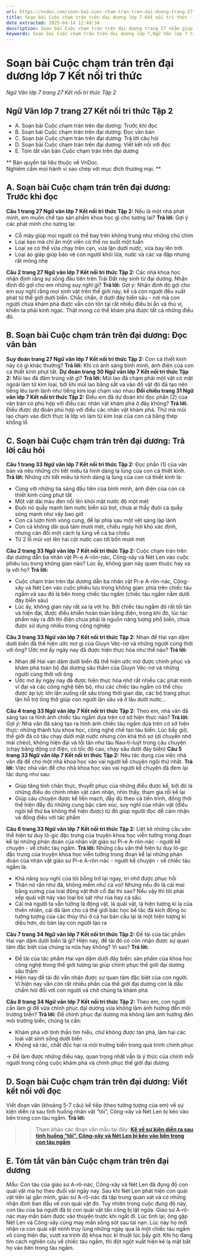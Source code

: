 ```yaml
---
url: https://vndoc.com/soan-bai-cuoc-cham-tran-tren-dai-duong-trang-27-285704
title: Soạn bài Cuộc chạm trán trên đại dương lớp 7 Kết nối tri thức - Ngữ Văn lớp 7 trang 27 Kết nối tri thức Tập 2 - VnDoc.com
date_extracted: 2025-04-14 12:49:34
description: Soạn bài Cuộc chạm trán trên đại dương trang 27 nhằm giúp các em HS đạt kết quả tốt trong quá trình làm bài tập và học tập môn Ngữ văn lớp 7 sách Kết nối tri thức.
keywords: Soạn bài Cuộc chạm trán trên đại dương lớp 7,Ngữ Văn lớp 7 trang 27 Kết nối tri thức Tập 2,trả lời câu hỏi bài Cuộc chạm trán trên đại dương,Cuộc chạm trán trên đại dương lớp 7,soạn bài Cuộc chạm trán trên đại dương,soạn Cuộc chạm trán trên đại dương,soạn văn 7 Cuộc chạm trán trên đại dương,soạn Cuộc chạm trán trên đại dương lớp 7,soạn bài Cuộc chạm trán trên đại dương lớp 7 trang 27,soạn Cuộc chạm trán trên đại dương lớp 7 trang 27,soạn bài Cuộc chạm trán trên đại dương trang 27 lớp 7
---
```


# Soạn bài Cuộc chạm trán trên đại dương lớp 7 Kết nối tri thức
 _Ngữ Văn lớp 7 trang 27 Kết nối tri thức Tập 2_
## **Ngữ Văn lớp 7 trang 27 Kết nối tri thức Tập 2**
  * A. Soạn bài Cuộc chạm trán trên đại dương: Trước khi đọc
  * B. Soạn bài Cuộc chạm trán trên đại dương: Đọc văn bản
  * C. Soạn bài Cuộc chạm trán trên đại dương: Trả lời câu hỏi
  * D. Soạn bài Cuộc chạm trán trên đại dương: Viết kết nối với đọc
  * E. Tóm tắt văn bản Cuộc chạm trán trên đại dương

** Bản quyền tài liệu thuộc về VnDoc.   
Nghiêm cấm mọi hành vi sao chép với mục đích thương mại. **
## **A. Soạn bài Cuộc chạm trán trên đại dương: Trước khi đọc**
**Câu 1 trang 27 Ngữ văn lớp 7 Kết nối tri thức Tập 2:** Nếu là một nhà phát minh, em muốn chế tạo sản phẩm khoa học gì cho tương lai?
**Trả lời:**
Gợi ý các phát minh cho tương lai:
  * Cỗ máy giúp mọi người có thể bay trên không trung như những chú chim
  * Loại kẹo mà chỉ ăn một viên có thể no suốt một tuần
  * Loại xe có thể vừa chạy trên cạn, vừa lặn dưới nước, vừa bay lên trời
  * Loại áo giáp giúp bảo vệ con người khỏi lửa, nước và các va đập nhưng rất mỏng nhẹ

**Câu 2 trang 27 Ngữ văn lớp 7 Kết nối tri thức Tập 2:** Các nhà khoa học nhận định rằng sự sống đầu tiên trên Trái Đất nảy sinh từ đại dương. Nhận đinh đó gợi cho em những suy nghĩ gì?
**Trả lời:**
_Gợi ý:_
Nhận định đó gợi cho em suy nghĩ rằng mọi sinh vật trên thế giới này, kể cả con người đều xuất phát từ thế giới dưới biển. Chắc chắn, ở dưới đáy biển sâu - nơi mà con người chưa khám phá được vẫn còn tồn tại rất nhiều điều bí ẩn và thú vị, khiến ta phải kinh ngạc. Thật mong có thể khám phá được tất cả những điều đó.
## **B. Soạn bài Cuộc chạm trán trên đại dương: Đọc văn bản**
**Suy đoán trang 27 Ngữ văn lớp 7 Kết nối tri thức Tập 2:** Con cá thiết kình này có gì khác thường?
**Trả lời:**
Khi có ánh sáng bình minh, ánh điện của con cá thiết kình phụt tắt.
**Dự đoán trang 30 Ngữ văn lớp 7 Kết nối tri thức Tập 2:** Mũi lao đã đâm trúng vật gì?
**Trả lời:**
Mũi lao đã chạm phải một vật có mặt ngoài làm từ kim loại, bởi khi mũi lao bằng sắt va vào đồ vật đó đã tạo nên tiếng lêu lanh lảnh như tiếng kim loại chạm vào nhau
**Đối chiếu trang 31 Ngữ văn lớp 7 Kết nối tri thức Tập 2:** Điều em đã dự đoán khi đọc phần \(2\) của văn bản có phù hợp với điều các nhân vật khám phá ở đây không?
**Trả lời:**
Điều được dự đoán phù hợp với điều các nhân vật khám phá. Thứ mà mũi lao chạm vào đích thực là lớp vỏ làm từ kim loại của con cá bằng thép khổng lồ
## **C. Soạn bài Cuộc chạm trán trên đại dương: Trả lời câu hỏi**
**Câu 1 trang 33 Ngữ văn lớp 7 Kết nối tri thức Tập 2:** Đọc phần \(1\) của văn bản và nêu những chi tiết miêu tả hình dáng lạ lùng của con cá thiết kình.
**Trả lời:**
Những chi tiết miêu tả hình dáng lạ lùng của con cá thiết kình là:
  * Cùng với những tia sáng đầu tiên của bình minh, ánh điện của con cá thiết kình cũng phụt tắt
  * Một vật dài màu đen nổi lên khỏi mặt nước độ một mét
  * Đuôi nó quẫy mạnh làm nước biển sủi bọt, chưa ai thấy đuôi cá quẫy sóng mạnh như vậy bao giờ
  * Con cá lượn hình vòng cung, để lại phía sau một vệt sáng láp lánh
  * Con cá không dài quá tám mươi mét, chiều ngay hơi khó xác định, nhưng cân đối một cách lạ lùng về cả ba chiều
  * Từ 2 lỗ mũi vọt lên hai cột nước cao tới bốn mươi mét

**Câu 2 trang 33 Ngữ văn lớp 7 Kết nối tri thức Tập 2:** Cuộc chạm trán trên đại dương dẫn ba nhân vật Pi-e A-rôn-nác, Công-xây và Nét Len vào cuộc phiêu lưu trong không gian nào? Lúc ấy, không gian này quen thuộc hay xa lạ với họ?
**Trả lời:**
  * Cuộc chạm trán trên đại dương dẫn ba nhân vật Pi-e A-rôn-nác, Công-xây và Nét Len vào cuộc phiêu lưu trong không gian: phía trên chiếc tàu ngầm và sau đó là bên trong chiếc tàu ngầm \(chiếc tàu ngầm nằm dưới đáy biển sâu\)
  * Lúc ấy, không gian này rất xa lạ với họ. Bởi chiếc tàu ngầm đó rất tối tân và hiện đại, được điều khiển hoàn toàn bằng điện, trong khi đó, lúc tác phẩm này ra đời thì điện chưa phải là nguồn năng lượng phổ biến, chưa được sử dụng nhiều trong công nghiệp

**Câu 3 trang 33 Ngữ văn lớp 7 Kết nối tri thức Tập 2:** Nhan đề Hai vạn dặm dưới biển đã thể hiện ước mơ gì của Giuyn Véc-nơ và những người cùng thời với ông? Ước mơ ấy ngày nay đã được hiện thực hóa như thế nào?
**Trả lời:**
  * Nhan đề Hai vạn dặm dưới biển đã thể hiện ước mơ được chinh phục và khám phá toàn bộ đại dương sâu thẳm của Giuyn Véc-nơ và những người cùng thời với ông
  * Ước mơ ấy ngày nay đã được hiện thực hóa nhờ rất nhiều các phát minh vĩ đại và các công nghệ tiến bộ, như các chiếc tàu ngầm có thể chịu được áp lực lớn lặn xuống rất sâu trong thời gian dài, các bộ trang phục lặn hỗ trợ ống thở giúp con người lặn sâu và ở lâu dưới nước...

**Câu 4 trang 33 Ngữ văn lớp 7 Kết nối tri thức Tập 2:** Theo em, nhà văn đã sáng tạo ra hình ảnh chiếc tàu ngầm dựa trên cơ sở hiện thực nào?
**Trả lời:**
_Gợi ý:_
Nhà văn đã sáng tạo ra hình ảnh chiếc tàu ngầm dựa trên cơ sở hiện thực: những thành tựu khoa học, công nghệ chế tạo tàu biển. Lúc bấy giờ, thế giới đã có tàu chạy dưới mặt nước nhưng còn khá thô sơ \(di chuyển nhờ mái chèo\), không hiện đại và tối tân như tàu Nau-ti-luýt trong câu chuyện \(chạy bằng động cơ điện, có tốc độ cao, chạy sâu dưới đáy biển\)
**Câu 5 trang 33 Ngữ văn lớp 7 Kết nối tri thức Tập 2:** Nêu tác dụng của việc nhà văn đã để cho một nhà khoa học vào vai người kể chuyện ngôi thứ nhất.
**Trả lời:**
Việc nhà văn để cho nhà khoa học vào vai người kể chuyện đã đem lại tác dụng như sau:
  * Giúp tăng tính chân thực, thuyết phục của những điều được kể, bởi đó là những điều do chính nhân vật cảm nhận, nhìn thấy, tham gia rồi kể lại
  * Giúp câu chuyện được kể liền mạch, đầy đủ theo cả tiến trình, đồng thời thể hiện đầy đủ những cung bậc cảm xúc, suy nghĩ của nhân vật \(điều ngôi kể thứ ba không thể hiện được\) từ đó giúp người đọc dễ cảm nhận và đồng điệu với tác phẩm

**Câu 6 trang 33 Ngữ văn lớp 7 Kết nối tri thức Tập 2:** Liệt kê những câu văn thể hiện tư duy lô-gic đặc trưng của truyện khoa học viễn tưởng trong đoạn kể lại những phán đoán của nhân vật giáo sư Pi-e A-rôn-nác - người kể chuyện - về chiếc tàu ngầm.
**Trả lời:**
Những câu văn thể hiện tư duy lô-gic đặc trưng của truyện khoa học viễn tưởng trong đoạn kể lại những phán đoán của nhân vật giáo sư Pi-e A-rôn-nác - người kể chuyện - về chiếc tàu ngầm là:
  * Khả năng suy nghĩ của tôi bỗng trở lại ngay, trí nhớ được phục hồi
  * Thân nó rắn như đá, không mềm như cá voi\! Nhưng nếu đó là cái mai bằng xương của loài động vật thời cổ đại thì sao? Nếu vậy thì tôi phải xếp quái vật này vào loại bò sát như rùa hay cá sấu.
  * Cái mà người ta vẫn tưởng là động vật, là quái vật, là hiện tượng kì lạ của thiên nhiên, cái đã làm cho cả thế giới bác học bế tắc đã kích động óc tưởng tượng của các thủy thủ ở cả hai bán cầu lại là một hiện tượng kì diệu hơn, do bàn tay con người tạo ra

**Câu 7 trang 34 Ngữ văn lớp 7 Kết nối tri thức Tập 2:** Đề tài của tác phẩm Hai vạn dặm dưới biển là gì? Hiện nay, đề tài đó có còn nhận được sự quan tâm đặc biệt của chúng ta nữa hay không? Vì sao?
**Trả lời:**
  * Đề tài của tác phẩm Hai vạn dặm dưới đáy biển: sản phẩm của khoa học công nghệ trong thế giới tương lai giúp chinh phục thế giới đại dương sâu thẳm
  * Hiện nay đề tài đó vẫn nhận được sự quan tâm đặc biệt của con người. Vì hiện nay vẫn còn rất nhiều phần của thế giới đại dương còn là dấu chấm hỏi đối với con người và chờ chúng ta khám phá

**Câu 8 trang 34 Ngữ văn lớp 7 Kết nối tri thức Tập 2:** Theo em, con người cần làm gì để vừa chinh phục đại dương vừa không làm ảnh hưởng đến môi trường biển?
**Trả lời:**
Để chinh phục đại dương mà không làm ảnh hưởng đến môi trường biển, chúng ta cần:
  * Khám phá với tinh thần tìm hiểu, chứ không được tàn phá, làm hại các loài vật sinh sống dưới biển
  * Không xả rác, chất độc hại ra môi trường biển trong quá trình chinh phục

→ Để làm được những điều này, quan trọng nhất vẫn là ý thức của chính mỗi người trong công cuộc khám phá và chinh phục thế giới đại dương
## **D. Soạn bài Cuộc chạm trán trên đại dương: Viết kết nối với đọc**
Viết đoạn văn \(khoảng 5-7 câu\) kể tiếp \(theo tưởng tượng của em\) về sự kiện diễn ra sau tình huống nhân vật “tôi”, Công-xây và Nét Len bị kéo vào bên trong con tàu ngầm.
**Trả lời:**
>> Tham khảo các đoạn văn mẫu tại đây: **[Kể về sự kiện diễn ra sau tình huống “tôi”, Công-xây và Nét Len bị kéo vào bên trong con tàu ngầm](<https://vndoc.com/ke-tiep-ve-su-kien-dien-ra-sau-tinh-huong-toi-cong-xay-va-net-len-bi-keo-vao-ben-trong-con-tau-ngam-289132>)**
## **E. Tóm tắt văn bản Cuộc chạm trán trên đại dương**
 _Mẫu:_
Con tàu của giáo sư A-rô-nác, Công-xây và Nét Len đã đụng độ con quái vật mà họ theo đuổi vài ngày nay. Sau khi Nét Len phát hiện con quái vật tiến lại gần mình, giáo sư A-rô-nác đã tập trung quan sát và có những nhận định ban đầu về con quái vật đó. Tuy nhiên trong cuộc đụng độ này, con tàu của ba người đã bị con quái vật tấn công bị lật ngửa. Giáo sư A-rô-nác may mắn bám được vào thuyền trước khi ngất đi. Lúc tỉnh lại, ông gặp Nét Len và Công-xây cũng may mắn sống sót sau tai nạn. Lúc này họ mới nhận ra con quái vật mình truy lùng những ngày qua là một chiếc tàu ngầm vô cùng hiện đại, vượt xa trình độ khoa học kĩ thuật lúc bấy giờ. Khi họ đang tìm cách nghiên cứu về chiếc tàu ngầm, thì đột ngột xuất hiện kẻ lạ mặt bắt họ vào bên trong tàu ngầm.
